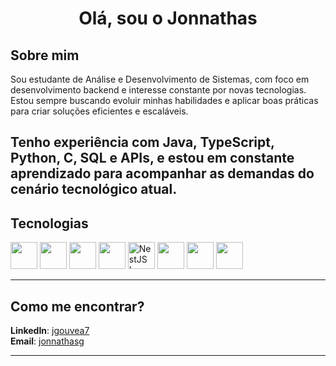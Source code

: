 <h1 align="center">Olá, sou o Jonnathas</h1>

## Sobre mim
<p>Sou estudante de Análise e Desenvolvimento de Sistemas, com foco em desenvolvimento backend e interesse constante por novas tecnologias. Estou sempre buscando evoluir minhas habilidades e aplicar boas práticas para criar soluções eficientes e escaláveis.

Tenho experiência com Java, TypeScript, Python, C, SQL e APIs, e estou em constante aprendizado para acompanhar as demandas do cenário tecnológico atual.</p>
---

## Tecnologias

<p align="left">
  <img src="https://cdn.jsdelivr.net/gh/devicons/devicon/icons/python/python-original.svg" width="43" height="43"/>
  <img src="https://cdn.jsdelivr.net/gh/devicons/devicon/icons/java/java-original.svg" width="43" height="43"/>
  <img src="https://cdn.jsdelivr.net/gh/devicons/devicon/icons/javascript/javascript-original.svg" width="43" height="43"/>
  <img src="https://cdn.jsdelivr.net/gh/devicons/devicon/icons/typescript/typescript-original.svg" width="43" height="43"/>
  <img src="https://nestjs.com/img/logo-small.svg" alt="NestJS Logo" width="43" height="43"/>
  <img src="https://cdn.jsdelivr.net/gh/devicons/devicon/icons/angularjs/angularjs-original.svg" width="43" height="43"/>
  <img src="https://cdn.jsdelivr.net/gh/devicons/devicon/icons/postgresql/postgresql-original.svg" width="43" height="43"/>
  <img src="https://cdn.jsdelivr.net/gh/devicons/devicon/icons/mongodb/mongodb-original.svg" width="43" height="43"/>
</p>


---

## Como me encontrar?
**LinkedIn**: [jgouvea7](https://www.linkedin.com/in/jgouvea7/)  
**Email**: [jonnathasg](mailto:jonnathasg@gmail.com)

---
